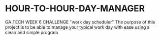 # HOUR-TO-HOUR-DAY-MANAGER
GA TECH WEEK 6 CHALLENGE "work day scheduler"
The purpose of this project is to be able to manage your typical work day with ease using a clean and simple program
